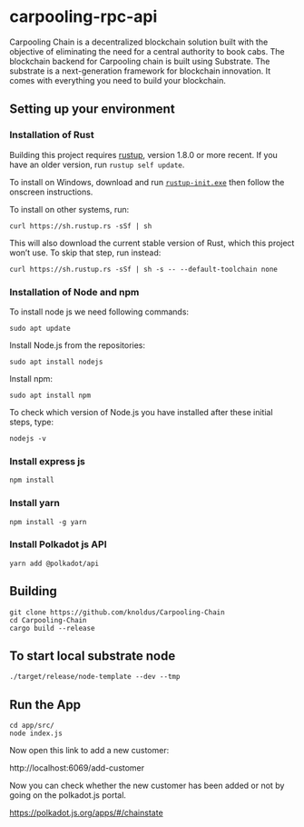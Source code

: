 # carpooling-rpc-api

Carpooling Chain is a decentralized blockchain solution built with the objective of eliminating the need for a central authority to book cabs. The blockchain backend for Carpooling chain is built using Substrate. The substrate is a next-generation framework for blockchain innovation. It comes with everything you need to build your blockchain. 

## Setting up your environment

### Installation of Rust

Building this project requires [rustup](https://rustup.rs/), version 1.8.0 or more recent.
If you have an older version, run `rustup self update`.

To install on Windows, download and run [`rustup-init.exe`](https://win.rustup.rs/)
then follow the onscreen instructions.

To install on other systems, run:

```
curl https://sh.rustup.rs -sSf | sh
```

This will also download the current stable version of Rust, which this project won’t use.
To skip that step, run instead:

```
curl https://sh.rustup.rs -sSf | sh -s -- --default-toolchain none
```
### Installation of Node and npm

To install node js we need following commands:

```
sudo apt update
```
Install Node.js from the repositories:

```
sudo apt install nodejs
```
Install npm:
```
sudo apt install npm
```
To check which version of Node.js you have installed after these initial steps, type:

```
nodejs -v
```
### Install express js

```
npm install
```
### Install yarn
```
npm install -g yarn
```
### Install Polkadot js API
```
yarn add @polkadot/api
```
## Building

```
git clone https://github.com/knoldus/Carpooling-Chain
cd Carpooling-Chain
cargo build --release

```
## To start local substrate node

```
./target/release/node-template --dev --tmp
```
## Run the App

```
cd app/src/
node index.js
```
Now open this link to add a new customer:

http://localhost:6069/add-customer

Now you can check whether the new customer has been added or not by going on the polkadot.js portal.

https://polkadot.js.org/apps/#/chainstate
